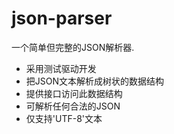 # json-parser
一个简单但完整的JSON解析器.
* 采用测试驱动开发
* 把JSON文本解析成树状的数据结构
* 提供接口访问此数据结构
* 可解析任何合法的JSON
* 仅支持'UTF-8'文本
